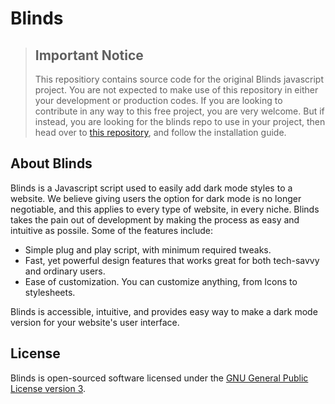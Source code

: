 # Blinds

>## Important Notice
> This repositiory contains source code for the original Blinds javascript project. You are not expected to make use of this repository in either your development or production codes. If you are looking to contribute in any way to this free project, you are very welcome. But if instead, you are looking for the blinds repo to use in your project, then head over to [this repository](https://github.com/Ikennaf1/blinds), and follow the installation guide.

## About Blinds

Blinds is a Javascript script used to easily add dark mode styles to a website. We believe giving users the option for dark mode is no longer negotiable, and this applies to every type of website, in every niche. Blinds takes the pain out of development by making the process as easy and intuitive as possile. Some of the features include:

- Simple plug and play script, with minimum required tweaks.
- Fast, yet powerful design features that works great for both tech-savvy and ordinary users.
- Ease of customization. You can customize anything, from Icons to stylesheets.

Blinds is accessible, intuitive, and provides easy way to make a dark mode version for your website's user interface.

## License

Blinds is open-sourced software licensed under the [GNU General Public License version 3](https://opensource.org/license/gpl-3-0/).
